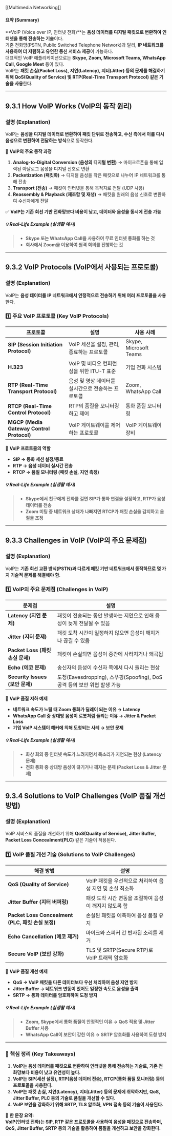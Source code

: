 [[Multimedia Networking]]

#### **요약 (Summary)**

**VoIP (Voice over IP, 인터넷 전화)**는 **음성 데이터를 디지털 패킷으로 변환하여 인터넷을 통해 전송하는 기술**이다.  
기존 전화망(PSTN, Public Switched Telephone Network)과 달리, **IP 네트워크를 사용하여 더 저렴하고 유연한 통신 서비스 제공**이 가능하다.  
대표적인 VoIP 애플리케이션으로는 **Skype, Zoom, Microsoft Teams, WhatsApp Call, Google Meet** 등이 있다.  
VoIP는 **패킷 손실(Packet Loss), 지연(Latency), 지터(Jitter) 등의 문제를 해결하기 위해 QoS(Quality of Service) 및 RTP(Real-Time Transport Protocol) 같은 기술을 사용**한다.

---

## **9.3.1 How VoIP Works (VoIP의 동작 원리)**

### **설명 (Explanation)**

VoIP는 **음성을 디지털 데이터로 변환하여 패킷 단위로 전송하고, 수신 측에서 이를 다시 음성으로 변환하여 전달하는 방식**으로 동작한다.

📌 **VoIP의 주요 동작 과정**

1. **Analog-to-Digital Conversion (음성의 디지털 변환)** → 마이크로폰을 통해 입력된 아날로그 음성을 디지털 신호로 변환
2. **Packetization (패킷화)** → 디지털 음성을 작은 패킷으로 나누어 IP 네트워크를 통해 전송
3. **Transport (전송)** → 패킷이 인터넷을 통해 목적지로 전달 (UDP 사용)
4. **Reassembly & Playback (재조합 및 재생)** → 패킷을 원래의 음성 신호로 변환하여 수신자에게 전달

✅ **VoIP는 기존 회선 기반 전화망보다 비용이 낮고, 데이터와 음성을 동시에 전송 가능**

##### **💡 Real-Life Example (실생활 예시)**

> - **Skype 또는 WhatsApp Call을 사용하여 무료 인터넷 통화를 하는 것**
> - **회사에서 Zoom을 이용하여 원격 회의를 진행하는 것**

---

## **9.3.2 VoIP Protocols (VoIP에서 사용되는 프로토콜)**

### **설명 (Explanation)**

VoIP는 **음성 데이터를 IP 네트워크에서 안정적으로 전송하기 위해 여러 프로토콜을 사용**한다.

### **1️⃣ 주요 VoIP 프로토콜 (Key VoIP Protocols)**

|프로토콜|설명|사용 사례|
|---|---|---|
|**SIP (Session Initiation Protocol)**|VoIP 세션을 설정, 관리, 종료하는 프로토콜|Skype, Microsoft Teams|
|**H.323**|VoIP 및 비디오 컨퍼런싱을 위한 ITU-T 표준|기업 전화 시스템|
|**RTP (Real-Time Transport Protocol)**|음성 및 영상 데이터를 실시간으로 전송하는 프로토콜|Zoom, WhatsApp Call|
|**RTCP (Real-Time Control Protocol)**|RTP의 품질을 모니터링하고 제어|통화 품질 모니터링|
|**MGCP (Media Gateway Control Protocol)**|VoIP 게이트웨이를 제어하는 프로토콜|VoIP 게이트웨이 장비|

📌 **VoIP 프로토콜의 역할**

- **SIP → 통화 세션 설정/종료**
- **RTP → 음성 데이터 실시간 전송**
- **RTCP → 품질 모니터링 (패킷 손실, 지연 측정)**

##### **💡 Real-Life Example (실생활 예시)**

> - **Skype에서 친구에게 전화를 걸면 SIP가 통화 연결을 설정하고, RTP가 음성 데이터를 전송**
> - **Zoom 미팅 중 네트워크 상태가 나빠지면 RTCP가 패킷 손실을 감지하고 음질을 조정**

---

## **9.3.3 Challenges in VoIP (VoIP의 주요 문제점)**

### **설명 (Explanation)**

VoIP는 **기존 회선 교환 방식(PSTN)과 다르게 패킷 기반 네트워크에서 동작하므로 몇 가지 기술적 문제를 해결해야 함**.

### **1️⃣ VoIP의 주요 문제점 (Challenges in VoIP)**

|문제점|설명|
|---|---|
|**Latency (지연 문제)**|패킷이 전송되는 동안 발생하는 지연으로 인해 음성이 늦게 전달될 수 있음|
|**Jitter (지터 문제)**|패킷 도착 시간이 일정하지 않으면 음성이 깨지거나 끊길 수 있음|
|**Packet Loss (패킷 손실 문제)**|패킷이 손실되면 음성이 중간에 사라지거나 왜곡됨|
|**Echo (에코 문제)**|송신자의 음성이 수신자 쪽에서 다시 들리는 현상|
|**Security Issues (보안 문제)**|도청(Eavesdropping), 스푸핑(Spoofing), DoS 공격 등의 보안 위협 발생 가능|

📌 **VoIP 품질 저하 예제**

- **네트워크 속도가 느릴 때 Zoom 통화가 딜레이 되는 이유 → Latency**
- **WhatsApp Call 중 상대방 음성이 로봇처럼 들리는 이유 → Jitter & Packet Loss**
- **기업 VoIP 시스템이 해커에 의해 도청되는 사례 → 보안 문제**

##### **💡 Real-Life Example (실생활 예시)**

> - **화상 회의 중 인터넷 속도가 느려지면서 목소리가 지연되는 현상 (Latency 문제)**
> - **전화 통화 중 상대방 음성이 끊기거나 깨지는 문제 (Packet Loss & Jitter 문제)**

---

## **9.3.4 Solutions to VoIP Challenges (VoIP 품질 개선 방법)**

### **설명 (Explanation)**

VoIP 서비스의 품질을 개선하기 위해 **QoS(Quality of Service), Jitter Buffer, Packet Loss Concealment(PLC)** 같은 기술이 적용된다.

### **1️⃣ VoIP 품질 개선 기술 (Solutions to VoIP Challenges)**

|해결 방법|설명|
|---|---|
|**QoS (Quality of Service)**|VoIP 패킷을 우선적으로 처리하여 음성 지연 및 손실 최소화|
|**Jitter Buffer (지터 버퍼링)**|패킷 도착 시간 변동을 조절하여 음성이 깨지지 않도록 함|
|**Packet Loss Concealment (PLC, 패킷 손실 보정)**|손실된 패킷을 예측하여 음성 품질 유지|
|**Echo Cancellation (에코 제거)**|마이크와 스피커 간 반사된 소리를 제거|
|**Secure VoIP (보안 강화)**|TLS 및 SRTP(Secure RTP)로 VoIP 트래픽 암호화|

📌 **VoIP 품질 개선 예제**

- **QoS → VoIP 패킷을 다른 데이터보다 우선 처리하여 음성 지연 방지**
- **Jitter Buffer → 네트워크 변동이 있어도 일정한 속도로 음성을 출력**
- **SRTP → 통화 데이터를 암호화하여 도청 방지**

##### **💡 Real-Life Example (실생활 예시)**

> - **Zoom, Skype에서 통화 품질이 안정적인 이유 → QoS 적용 및 Jitter Buffer 사용**
> - **WhatsApp Call이 보안이 강한 이유 → SRTP 암호화를 사용하여 도청 방지**

---

### **📌 핵심 정리 (Key Takeaways)**

1. **VoIP는 음성 데이터를 패킷으로 변환하여 인터넷을 통해 전송하는 기술로, 기존 전화망보다 비용이 낮고 유연성이 높다.**
2. **VoIP는 SIP(세션 설정), RTP(음성 데이터 전송), RTCP(통화 품질 모니터링) 등의 프로토콜을 사용한다.**
3. **VoIP는 패킷 손실, 지연(Latency), 지터(Jitter) 등의 문제에 취약하지만, QoS, Jitter Buffer, PLC 등의 기술로 품질을 개선할 수 있다.**
4. **VoIP 보안을 강화하기 위해 SRTP, TLS 암호화, VPN 접속 등의 기술이 사용된다.**

🚀 **한 문장 요약:**  
**VoIP(인터넷 전화)는 SIP, RTP 같은 프로토콜을 사용하여 음성을 패킷으로 전송하며, QoS, Jitter Buffer, SRTP 등의 기술을 활용하여 품질을 개선하고 보안을 강화한다.**
